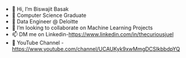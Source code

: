 - 👋 Hi, I’m Biswajit Basak
- 👀 Computer Science Graduate
- 💼 Data Engineer @ Deloitte
- 💞️ I’m looking to collaborate on Machine Learning Projects
- 📫 DM me on Linkedin-https://www.linkedin.com/in/thecuriousjuel
- 👥 YouTube Channel - https://www.youtube.com/channel/UCAUKyk9xwMmgDCSIkbbdpYQ 
<!-- <img src="https://github-readme-stats.vercel.app/api?username=thecuriousjuel&show_icons=true&theme=vue">&nbsp;&nbsp;&nbsp;&nbsp;<img src="https://github-readme-stats.vercel.app/api/top-langs/?username=thecuriousjuel&show_icons=true&theme=vue"> -->


<!---
JuelBasak/JuelBasak is a ✨ special ✨ repository because its `README.md` (this file) appears on your GitHub profile.
You can click the Preview link to take a look at your changes.
--->
